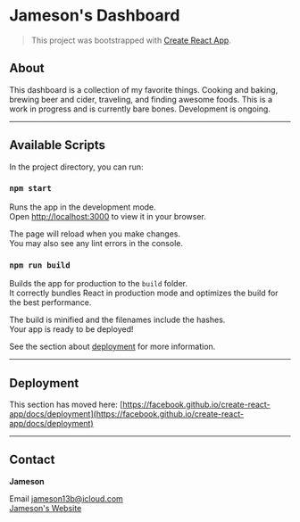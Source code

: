 # Jameson's Dashboard

> This project was bootstrapped with [Create React App](https://github.com/facebook/create-react-app).

## About

This dashboard is a collection of my favorite things. Cooking and baking, brewing beer and cider, traveling, and finding awesome foods. This is a work in progress and is currently bare bones. Development is ongoing.

<hr/>

## Available Scripts

In the project directory, you can run:

### `npm start`

Runs the app in the development mode.\
Open [http://localhost:3000](http://localhost:3000) to view it in your browser.

The page will reload when you make changes.\
You may also see any lint errors in the console.

### `npm run build`

Builds the app for production to the `build` folder.\
It correctly bundles React in production mode and optimizes the build for the best performance.

The build is minified and the filenames include the hashes.\
Your app is ready to be deployed!

See the section about [deployment](https://facebook.github.io/create-react-app/docs/deployment) for more information.

<hr />

## Deployment

This section has moved here: [https://facebook.github.io/create-react-app/docs/deployment](https://facebook.github.io/create-react-app/docs/deployment)

<hr />

## Contact

**Jameson**

Email jameson13b@icloud.com  
[Jameson's Website](https://wwwjamesonb.com)
